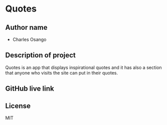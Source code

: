 # Quotes

## Author name

* Charles Osango

## Description of project

Quotes is an app that displays inspirational quotes and it has also a section that anyone who visits the site can put in their quotes.


## GitHub live link



## License
MIT


